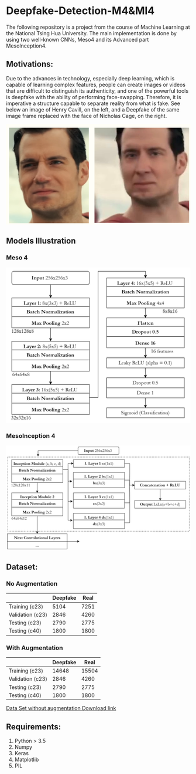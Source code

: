 # Deepfake-Detection-M4&MI4
The following repository is a project from the course of Machine Learning at the National Tsing Hua University. The main implementation is done by using two well-known CNNs, Meso4 and its Advanced part MesoInception4.

## Motivations: 
Due to the advances in technology, especially deep learning, which is capable of learning complex features, people can create images or videos that are difficult to distinguish its authenticity, and one of the powerful tools is deepfake with the ability of performing face-swapping. Therefore, it is imperative a structure capable to separate reality from what is fake. See below an image of Henry Cavill, on the left, and a Deepfake of the same image frame replaced with the face of Nicholas Cage, on the right.

![figures/Comparison.png](figures/Comparison.png)

## Models Illustration 
### Meso 4
![figures/Meso4.png](figures/Meso4.png)

### MesoInception 4
![figures/MesoInception4.png](figures/MesoInception4.png)

## Dataset:
### No Augmentation

|  | Deepfake | Real |
|----------|----------|----------|
| Training (c23)  | 5104 | 7251 |
| Validation (c23) | 2846 | 4260 |
| Testing (c23) | 2790 | 2775 |
| Testing (c40) | 1800 | 1800 |

### With Augmentation

|  | Deepfake | Real |
|----------|----------|----------|
| Training (c23)  | 14648 | 15504 |
| Validation (c23) | 2846 | 4260 |
| Testing (c23) | 2790 | 2775 |
| Testing (c40) | 1800 | 1800 |

[Data Set without augmentation Download link](https://e.pcloud.link/publink/show?code=XZnsxkZkEAgI1OgQIJHLnNl9ErhV4vpHuV0)

## Requirements:
1. Python > 3.5
2. Numpy
3. Keras
4. Matplotlib
5. PIL

